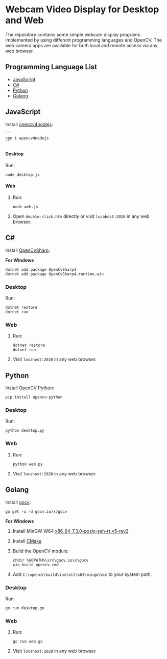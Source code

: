 # Webcam Video Display for Desktop and Web

The repository contains some simple webcam display programs implemented by using different programming languages and OpenCV. The web camera apps are available for both local and remote access via any web browser. 

## Programming Language List
- [JavaScript]((#JavaScript))
- [C#](#C#)
- [Python](#Python)
- [Golang](#Golang)


## JavaScript


Install [opencv4nodejs](https://www.npmjs.com/package/opencv4nodejs):

    ```
    npm i opencv4nodejs
    ```

#### Desktop

Run:

```
node desktop.js
```

#### Web

1. Run:

    ```
    node web.js
    ```
2. Open `double-click.htm` directly or visit `locahost:2020` in any web browser.

## C#

Install [OpenCvSharp](https://github.com/shimat/opencvsharp):

**For Windows**

```
dotnet add package OpenCvSharp4
dotnet add package OpenCvSharp4.runtime.win
```

### Desktop
Run:

```
dotnet restore
dotnet run
```

### Web

1. Run:

    ```
    dotnet restore
    dotnet run
    ```

2. Visit `locahost:2020` in any web browser.

## Python

Install [OpenCV Python](https://pypi.org/project/opencv-python/):

```
pip install opencv-python
```

### Desktop
Run:

```
python desktop.py
```

### Web
1. Run:

    ```
    python web.py
    ```

2. Visit `locahost:2020` in any web browser.

## Golang
Install [gocv](https://gocv.io/getting-started):

```
go get -u -d gocv.io/x/gocv
```

**For Windows**

1. Install MinGW-W64 [x86_64-7.3.0-posix-seh-rt_v5-rev2](https://sourceforge.net/projects/mingw-w64/files/Toolchains%20targetting%20Win32/Personal%20Builds/mingw-builds/7.3.0/)
2. Install [CMake](https://cmake.org/download/)
3. Build the OpenCV module:

    ```
    chdir %GOPATH%\src\gocv.io\x\gocv
    win_build_opencv.cmd
    ```
4. Add `C:\opencv\build\install\x64\mingw\bin` to your system path.



### Desktop
Run:

```
go run desktop.go
```

### Web
1. Run:

    ```
    go run web.go
    ```

2. Visit `locahost:2020` in any web browser.
